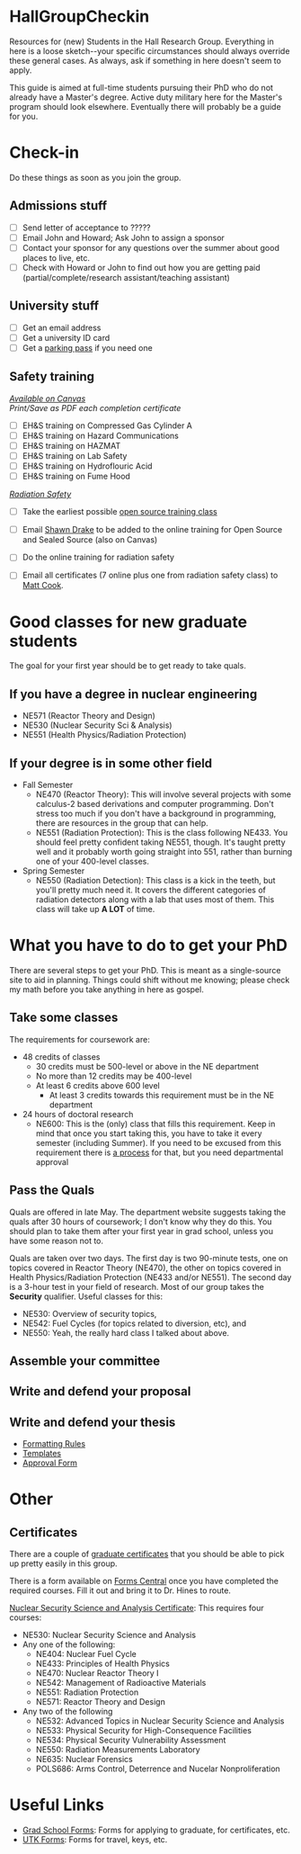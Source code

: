 # HallGroupCheckin
Resources for (new) Students in the Hall Research Group. Everything in here is a loose sketch--your specific circumstances should always override these general cases. As always, ask if something in here doesn't seem to apply.

This guide is aimed at full-time students pursuing their PhD who do not already have a Master's degree. Active duty military here for the Master's program should look elsewhere. Eventually there will probably be a guide for you.

# Check-in
Do these things as soon as you join the group.

## Admissions stuff
- [ ] Send letter of acceptance to ?????
- [ ] Email John and Howard; Ask John to assign a sponsor
- [ ] Contact your sponsor for any questions over the summer about good places to live, etc.
- [ ] Check with Howard or John to find out how you are getting paid (partial/complete/research assistant/teaching assistant)

## University stuff
- [ ] Get an email address
- [ ] Get a university ID card
- [ ] Get a [parking pass](http://parking.utk.edu/permits/#students) if you need one

## Safety training
*[Available on Canvas](https://utk.instructure.com)*  
*Print/Save as PDF each completion certificate*

- [ ] EH&S training on Compressed Gas Cylinder A
- [ ] EH&S training on Hazard Communications
- [ ] EH&S training on HAZMAT
- [ ] EH&S training on Lab Safety
- [ ] EH&S training on Hydroflouric Acid
- [ ] EH&S training on Fume Hood

*[Radiation Safety](https://radiationsafety.utk.edu)*

- [ ] Take the earliest possible [open source training class](http://radiationsafety.utk.edu/training/)
- [ ] Email [Shawn Drake](mailto:sdrake4@utk.edu) to be added to the online training for Open Source and Sealed Source (also on Canvas)
- [ ] Do the online training for radiation safety

- [ ] Email all certificates (7 online plus one from radiation safety class) to [Matt Cook](mailto:mcook4@vols.utk.edu).

# Good classes for new graduate students
The goal for your first year should be to get ready to take quals.

## If you have a degree in nuclear engineering
- NE571 (Reactor Theory and Design)
- NE530 (Nuclear Security Sci & Analysis)
- NE551 (Health Physics/Radiation Protection)

## If your degree is in some other field
- Fall Semester
    - NE470 (Reactor Theory): This will involve several projects with some calculus-2 based derivations and computer programming. Don't stress too much if you don't have a background in programming, there are resources in the group that can help.
    - NE551 (Radiation Protection): This is the class following NE433. You should feel pretty confident taking NE551, though. It's taught pretty well and it probably worth going straight into 551, rather than burning one of your 400-level classes.
- Spring Semester
    - NE550 (Radiation Detection): This class is a kick in the teeth, but you'll pretty much need it. It covers the different categories of radiation detectors along with a lab that uses most of them. This class will take up **A LOT** of time.

# What you have to do to get your PhD
There are several steps to get your PhD. This is meant as a single-source site to aid in planning. Things could shift without me knowing; please check my math before you take anything in here as gospel.

## Take some classes
The requirements for coursework are:

- 48 credits of classes
    - 30 credits must be 500-level or above in the NE department
    - No more than 12 credits may be 400-level
    - At least 6 credits above 600 level
        - At least 3 credits towards this requirement must be in the NE department
- 24 hours of doctoral research
    - NE600: This is the (only) class that fills this requirement. Keep in mind that once you start taking this, you have to take it every semester (including Summer). If you need to be excused from this requirement there is [a process](http://gradschool.utk.edu/forms-central/600-continuous-enrollment-exemption/) for that, but you need departmental approval

## Pass the Quals
Quals are offered in late May. The department website suggests taking the quals after 30 hours of coursework; I don't know why they do this. You should plan to take them after your first year in grad school, unless you have some reason not to. 

Quals are taken over two days. The first day is two 90-minute tests, one on topics covered in Reactor Theory (NE470), the other on topics covered in Health Physics/Radiation Protection (NE433 and/or NE551). The second day is a 3-hour test in your field of research. Most of our group takes the **Security** qualifier. Useful classes for this:

   - NE530: Overview of security topics,
   - NE542: Fuel Cycles (for topics related to diversion, etc), and
   - NE550: Yeah, the really hard class I talked about above.

## Assemble your committee

## Write and defend your proposal

## Write and defend your thesis
- [Formatting Rules](http://gradschool.utk.edu/thesesdissertations/formatting/)
- [Templates](http://gradschool.utk.edu/thesesdissertations/formatting/templates/)
- [Approval Form](http://gradschool.utk.edu/thesesdissertations/getting-approval/)

# Other
## Certificates
There are a couple of [graduate certificates](http://ne.utk.edu/graduate-program/certificates/) that you should be able to pick up pretty easily in this group.

There is a form available on [Forms Central](http://gradschool.utk.edu/forms-central/) once you have completed the required courses. Fill it out and bring it to Dr. Hines to route.

[Nuclear Security Science and Analysis Certificate](http://ne.utk.edu/graduate-program/certificates/#custom-collapse-0-2):
This requires four courses:

- NE530: Nuclear Security Science and Analysis
- Any one of the following:
    - NE404: Nuclear Fuel Cycle
    - NE433: Principles of Health Physics
    - NE470: Nuclear Reactor Theory I
    - NE542: Management of Radioactive Materials
    - NE551: Radiation Protection
    - NE571: Reactor Theory and Design
- Any two of the following
    - NE532: Advanced Topics in Nuclear Security Science and Analysis
    - NE533: Physical Security for High-Consequence Facilities
    - NE534: Physical Security Vulnerability Assessment
    - NE550: Radiation Measurements Laboratory
    - NE635: Nuclear Forensics
    - POLS686: Arms Control, Deterrence and Nucelar Nonproliferation

# Useful Links
- [Grad School Forms](http://gradschool.utk.edu/forms-central/): Forms for applying to graduate, for certificates, etc.  
- [UTK Forms](http://fio.bus.utk.edu/Forms/forms.asp): Forms for travel, keys, etc.